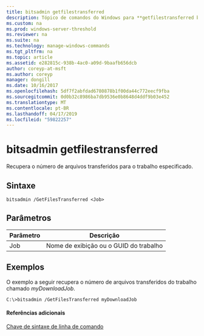 ```yaml
---
title: bitsadmin getfilestransferred
description: Tópico de comandos do Windows para **getfilestransferred bitsadmin** -recupera o número de arquivos transferidos para o trabalho especificado.
ms.custom: na
ms.prod: windows-server-threshold
ms.reviewer: na
ms.suite: na
ms.technology: manage-windows-commands
ms.tgt_pltfrm: na
ms.topic: article
ms.assetid: e282815c-938b-4ac0-a09d-9baafb656dcb
author: coreyp-at-msft
ms.author: coreyp
manager: dongill
ms.date: 10/16/2017
ms.openlocfilehash: 5df7f2abfdad6780878b1f00da44c772eecf9fba
ms.sourcegitcommit: 0d0b32c8986ba7db9536e0b8648d4ddf9b03e452
ms.translationtype: MT
ms.contentlocale: pt-BR
ms.lasthandoff: 04/17/2019
ms.locfileid: "59822257"
---
```

# <a name="bitsadmin-getfilestransferred"></a>bitsadmin getfilestransferred



Recupera o número de arquivos transferidos para o trabalho especificado.

## <a name="syntax"></a>Sintaxe

```
bitsadmin /GetFilesTransferred <Job>
```

## <a name="parameters"></a>Parâmetros

|Parâmetro|Descrição|
|---------|-----------|
|Job|Nome de exibição ou o GUID do trabalho|

## <a name="BKMK_examples"></a>Exemplos

O exemplo a seguir recupera o número de arquivos transferidos do trabalho chamado *myDownloadJob*.
```
C:\>bitsadmin /GetFilesTransferred myDownloadJob
```

#### <a name="additional-references"></a>Referências adicionais

[Chave de sintaxe de linha de comando](command-line-syntax-key.md)